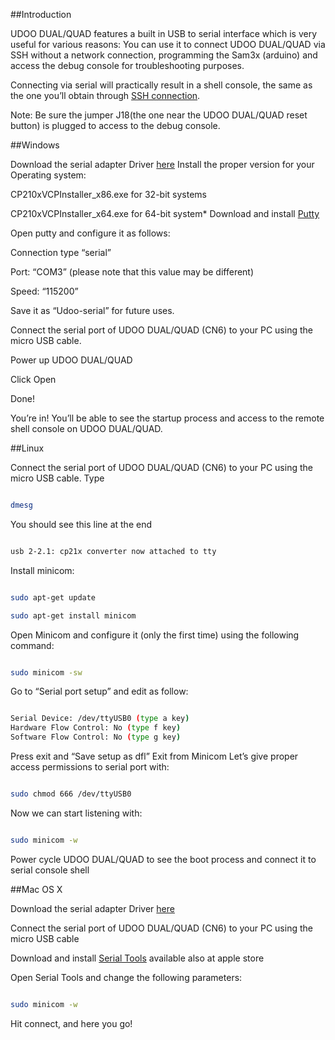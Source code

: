 ##Introduction

UDOO DUAL/QUAD features a built in USB to serial interface which is very useful for various reasons: You can use it to connect UDOO DUAL/QUAD via SSH without a network connection, programming the Sam3x (arduino) and access the debug console for troubleshooting purposes.

Connecting via serial will practically result in a shell console, the same as the one you’ll obtain through [SSH connection](http://en.wikipedia.org/wiki/Secure_Shell).

Note: Be sure the jumper J18(the one near the UDOO DUAL/QUAD reset button) is plugged to access to the debug console.

##Windows

Download the serial adapter Driver [here](http://www.silabs.com/products/mcu/pages/usbtouartbridgevcpdrivers.aspx)
Install the proper version for your Operating system:

CP210xVCPInstaller_x86.exe for 32-bit systems

CP210xVCPInstaller_x64.exe for 64-bit system* Download and install [Putty](http://www.chiark.greenend.org.uk/~sgtatham/putty/download.html)

Open putty and configure it as follows:

Connection type “serial”

Port: “COM3” (please note that this value may be different)

Speed: “115200”

Save it as “Udoo-serial” for future uses.

Connect the serial port of UDOO DUAL/QUAD (CN6) to your PC using the micro USB cable.

Power up UDOO DUAL/QUAD

Click Open


Done!

You’re in! You’ll be able to see the startup process and access to the remote shell console on UDOO DUAL/QUAD.

##Linux

Connect the serial port of UDOO DUAL/QUAD (CN6) to your PC using the micro USB cable.
Type

```bash

dmesg

```

You should see this line at the end

```bash

usb 2-2.1: cp21x converter now attached to tty

```

Install minicom:

```bash

sudo apt-get update

sudo apt-get install minicom

```

Open Minicom and configure it (only the first time) using the following command:

```bash

sudo minicom -sw

```

Go to “Serial port setup” and edit as follow:

```bash

Serial Device: /dev/ttyUSB0 (type a key)
Hardware Flow Control: No (type f key)
Software Flow Control: No (type g key)

```

Press exit and “Save setup as dfl”
Exit from Minicom
Let’s give proper access permissions to serial port with:

```bash

sudo chmod 666 /dev/ttyUSB0

```

Now we can start listening with:

```bash

sudo minicom -w

```

Power cycle UDOO DUAL/QUAD to see the boot process and connect it to serial console shell


##Mac OS X

Download the serial adapter Driver [here](http://www.silabs.com/products/mcu/pages/usbtouartbridgevcpdrivers.aspx)

Connect the serial port of UDOO DUAL/QUAD (CN6) to your PC using the micro USB cable

Download and install [Serial Tools](https://itunes.apple.com/it/app/serialtools/id611021963) available also at apple store

Open Serial Tools and change the following parameters:

```bash

sudo minicom -w

```

Hit connect, and here you go!










